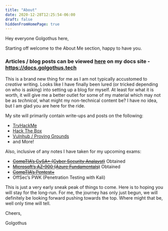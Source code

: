 ```yaml
---
title: "About"
date: 2020-12-28T12:25:54-06:00
draft: false
hiddenFromHomePage: true
---
```


Hey everyone Golgothus here,

Starting off welcome to the About Me section, happy to have you.

### Articles / blog posts can be viewed [here](https://docs.golgothus.tech) on my docs site - https://docs.golgothus.tech

This is a brand new thing for me as I am not typically accustomed to *creative* writing. Looks like I have finally been lured (or tricked depending on who is asking) into setting up a blog for myself. At least for what it is worth, it will give me a better outlet for some of my material which may not be as *technical*, what might my non-technical content be? I have no idea, but I am glad you are here for the ride.

My site will primarily contain write-ups and posts on the following:
- [TryHackMe](https://www.tryhackme.com)
- [Hack The Box](https://www.hackthebox.com)
- [Vulnhub / Proving Grounds](https://www.vulnhub.com/)
- and More!

Also, inclusive of any notes I have taken for my upcoming exams:
- [~~CompTIA’s CySA+ (Cyber Security Analayst)~~](https://www.youracclaim.com/users/zachary-k.d4afa48b) Obtained
- [~~Microsoft’s AZ-900 (Azure Fundamentals)~~](https://www.youracclaim.com/users/zachary-k.d4afa48b) Obtained
- [~~CompTIA’s Pentest+~~](https://www.credly.com/users/zachary-k.d4afa48b/badges)
- OffSec’s PWK (Penetration Testing with Kali)

This is just a very early sneak peak of things to come. Here is to hoping you will stay for the long-run. For me, the journey has only just begun, we will definitely be looking forward pushing towards the top. Where might that be, well only time will tell.

Cheers,

Golgothus

